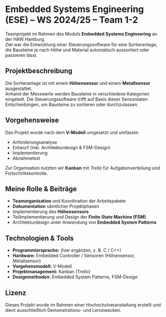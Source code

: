 # Embedded Systems Engineering (ESE) – WS 2024/25 – Team 1-2

Teamprojekt im Rahmen des Moduls **Embedded Systems Engineering** an der HAW Hamburg.  
Ziel war die Entwicklung einer Steuerungssoftware für eine Sortieranlage, die Bausteine je nach Höhe und Material automatisch aussortiert oder passieren lässt.

## Projektbeschreibung
Die Sortieranlage ist mit einem **Höhensensor** und einem **Metallsensor** ausgestattet.  
Anhand der Messwerte werden Bausteine in verschiedene Kategorien eingeteilt. Die Steuerungssoftware trifft auf Basis dieser Sensordaten Entscheidungen, um Bausteine zu sortieren oder durchzulassen.

## Vorgehensweise
Das Projekt wurde nach dem **V-Modell** umgesetzt und umfasste:
- Anforderungsanalyse
- Entwurf (inkl. Architekturdesign & FSM-Design)
- Implementierung
- Abnahmetest

Zur Organisation nutzten wir **Kanban** mit *Trello* für Aufgabenverteilung und Fortschrittskontrolle.

## Meine Rolle & Beiträge
- **Teamorganisation** und Koordination der Arbeitspakete
- **Dokumentation** sämtlicher Projektphasen
- Implementierung des **Höhensensors**
- Teilimplementierung und Design der **Finite State Machine (FSM)**
- Architekturdesign unter Anwendung von **Embedded System Patterns**

## Technologien & Tools
- **Programmiersprache:** (hier ergänzen, z. B. C / C++)
- **Hardware:** Embedded Controller / Sensoren (Höhensensor, Metallsensor)
- **Vorgehensmodell:** V-Modell
- **Projektmanagement:** Kanban (Trello)
- **Designmethoden:** Embedded System Patterns, FSM-Design

## Lizenz
Dieses Projekt wurde im Rahmen einer Hochschulveranstaltung erstellt und dient ausschließlich Demonstrations- und Lernzwecken.
